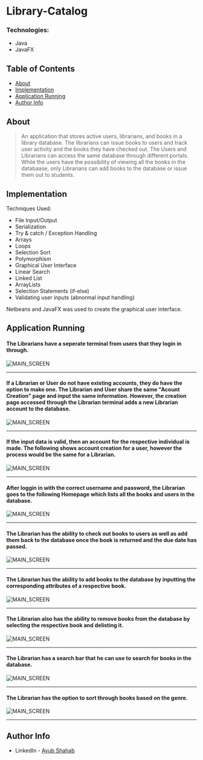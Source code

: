# Library-Catalog

### Technologies:

- Java
- JavaFX

## Table of Contents

- [About](#about)
- [Implementation](#implementation)
- [Application Running](#application-running)
- [Author Info](#author-info)

## About

> An application that stores active users, librarians, and books in a library database. The librarians can issue books to users and track user activity and the books they have checked out. The Users and Librarians can access the same database through different portals. While the users have the possibility of viewing all the books in the databaase, only Librarians can add books to the database or issue them out to students. 

## Implementation

Techniques Used:
- File Input/Output
- Serialization
- Try & catch / Exception Handling
- Arrays
- Loops
- Selection Sort
- Polymorphism
- Graphical User Interface
- Linear Search
- Linked List
- ArrayLists
- Selection Statements (if-else)
- Validating user inputs (abnormal input handling)

Netbeans and JavaFX was used to create the graphical user interface.

## Application Running

#### The Librarians have a seperate terminal from users that they login in through.
![MAIN_SCREEN](README-images/adminLogin.jpg)

---

#### If a Librarian or User do not have existing accounts, they do have the option to make one. The Librarian and User share the same "Acount Creation" page and input the same information. However, the creation page accessed through the Librarian terminal adds a new Librarian account to the database.
![MAIN_SCREEN](README-images/createAdminUserAccount.jpg)

---

#### If the input data is valid, then an account for the respective individual is made. The following shows account creation for a user, however the process would be the same for a Librarian.
![MAIN_SCREEN](README-images/addUserAccount.jpg)

---

#### After loggin in with the correct username and password, the Librarian goes to the following Homepage which lists all the books and users in the database.
![MAIN_SCREEN](README-images/librarianHomepage.jpg)

---

#### The Librarian has the ability to check out books to users as well as add them back to the database once the book is returned and the due date has passed.
![MAIN_SCREEN](README-images/librarianAddRemoveBooks2.gif)

---

#### The Librarian has the ability to add books to the database by inputting the corresponding attributes of a respective book.
![MAIN_SCREEN](README-images/addBook.gif)

---

#### The Librarian also has the ability to remove books from the database by selecting the respective book and delisting it.
![MAIN_SCREEN](README-images/removeLibraryBook.gif)

---

#### The Librarian has a search bar that he can use to search for books in the database.
![MAIN_SCREEN](README-images/searchBook.gif)

---

#### The Librarian has the option to sort through books based on the genre.
![MAIN_SCREEN](README-images/sortBookGenres.gif)

---

## Author Info

* LinkedIn - [Ayub Shahab](https://www.linkedin.com/in/ayub-shahab-98b950202/)
